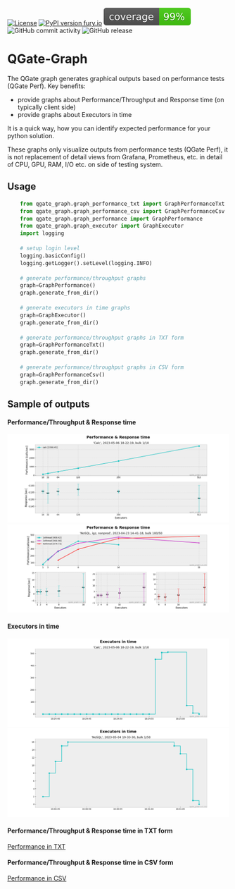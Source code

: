 [![License](https://img.shields.io/badge/License-Apache%202.0-blue.svg)](https://opensource.org/licenses/Apache-2.0)
[![PyPI version fury.io](https://badge.fury.io/py/qgate-graph.svg)](https://pypi.python.org/pypi/qgate-graph/)
![coverage](https://github.com/george0st/qgate-graph/blob/main/coverage.svg?raw=true)
![GitHub commit activity](https://img.shields.io/github/commit-activity/w/george0st/qgate-graph)
![GitHub release](https://img.shields.io/github/v/release/george0st/qgate-graph)

# QGate-Graph

The QGate graph generates graphical outputs based on performance tests (QGate Perf). Key benefits:
 - provide graphs about Performance/Throughput and Response time (on typically client side)
 - provide graphs about Executors in time

It is a quick way, how you can identify expected performance for your python solution.

These graphs only visualize outputs from performance tests (QGate Perf), it is not replacement of
detail views from Grafana, Prometheus, etc. in detail of CPU, GPU, RAM, I/O etc. on 
side of testing system. 

## Usage

```python
    from qgate_graph.graph_performance_txt import GraphPerformanceTxt
    from qgate_graph.graph_performance_csv import GraphPerformanceCsv
    from qgate_graph.graph_performance import GraphPerformance
    from qgate_graph.graph_executor import GraphExecutor
    import logging

    # setup login level
    logging.basicConfig()
    logging.getLogger().setLevel(logging.INFO)

    # generate performance/throughput graphs
    graph=GraphPerformance()
    graph.generate_from_dir()
    
    # generate executors in time graphs
    graph=GraphExecutor()
    graph.generate_from_dir()

    # generate performance/throughput graphs in TXT form
    graph=GraphPerformanceTxt()
    graph.generate_from_dir()

    # generate performance/throughput graphs in CSV form
    graph=GraphPerformanceCsv()
    graph.generate_from_dir()

```

## Sample of outputs
#### Performance/Throughput & Response time
![graph](https://github.com/george0st/qgate-graph/blob/main/assets/PRF-Calc-2023-05-06_18-22-19-bulk-1x10.png?raw=true)
![graph](https://github.com/george0st/qgate-graph/blob/main/assets/PRF-NoSQL_igz_nonprod-2023-04-23_14-41-18-bulk-100x50.png?raw=true)

#### Executors in time
![graph](https://github.com/george0st/qgate-graph/blob/main/assets/EXE-Calc-2023-05-06_18-22-19-bulk-1x10-plan-128x4.png?raw=true)
![graph](https://github.com/george0st/qgate-graph/blob/main/assets/EXE-NoSQL-2023-05-04_19-33-30-bulk-1x50-plan-8x2.png?raw=true)

#### Performance/Throughput & Response time in TXT form
[Performance in TXT](https://github.com/george0st/qgate-graph/blob/main/assets/TXT-PRF-cassandra-163551-W1-low-RAW-2024-10-11_14-36-07-bulk-200x10.txt?raw=true)

#### Performance/Throughput & Response time in CSV form
[Performance in CSV](https://github.com/george0st/qgate-graph/blob/main/assets/CSV-PRF-cassandra-235115-W2-med-RAW-2024-10-11_22-14-47-bulk-200x20.csv?raw=true)
